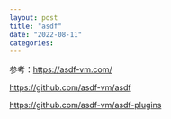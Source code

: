 ```yaml
---
layout: post
title: "asdf"
date: "2022-08-11"
categories: 
---
```

<p>参考：<a href="https://asdf-vm.com/">https://asdf-vm.com/</a></p>
<p><a href="https://github.com/asdf-vm/asdf">https://github.com/asdf-vm/asdf</a></p>
<p><a href="https://github.com/asdf-vm/asdf-plugins">https://github.com/asdf-vm/asdf-plugins</a></p>
<p>&nbsp;</p>
<p>&nbsp;</p>
